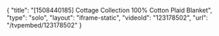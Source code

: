 {
    "title": "[1508440185] Cottage Collection 100% Cotton Plaid Blanket",
    "type": "solo",
    "layout": "iframe-static",
    "videoId": "123178502",
    "url": "\/tvpembed\/123178502"
}
